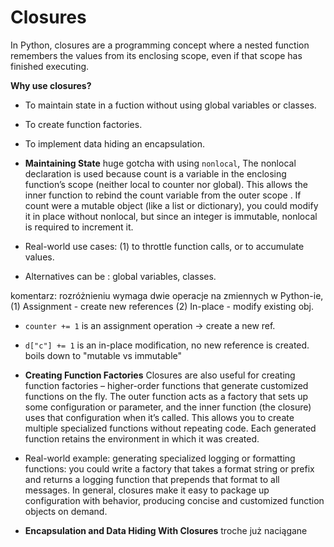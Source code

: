 # Closures


In Python, closures are a programming concept where a nested function remembers the values from its enclosing scope, even if that scope has finished executing.

**Why use closures?**
- To maintain state in a fuction without using global variables or classes.
- To create function factories.
- To implement data hiding an encapsulation.

- **Maintaining State** huge gotcha with using `nonlocal`, The nonlocal declaration is used because count is a variable in the enclosing function’s scope (neither local to counter nor global). This allows the inner function to rebind the count variable from the outer scope​ . If count were a mutable object (like a list or dictionary), you could modify it in place without nonlocal​, but since an integer is immutable, nonlocal is required to increment it.
- Real-world use cases: (1) to throttle function calls, or to accumulate values.
- Alternatives can be : global variables, classes.

komentarz: rozróżnieniu wymaga dwie operacje na zmiennych w Python-ie, (1) Assignment - create new references (2) In-place - modify existing obj.
- `counter += 1` is an assignment operation -> create a new ref.
- `d["c"] += 1` is an in-place modification, no new reference is created.
boils down to "mutable vs immutable"

- **Creating Function Factories** Closures are also useful for creating function factories – higher-order functions that generate customized functions on the fly. The outer function acts as a factory that sets up some configuration or parameter, and the inner function (the closure) uses that configuration when it’s called. This allows you to create multiple specialized functions without repeating code. Each generated function retains the environment in which it was created.
- Real-world example: generating specialized logging or formatting functions: you could write a factory that takes a format string or prefix and returns a logging function that prepends that format to all messages. In general, closures make it easy to package up configuration with behavior, producing concise and customized function objects on demand.

- **Encapsulation and Data Hiding With Closures** troche już naciągane 